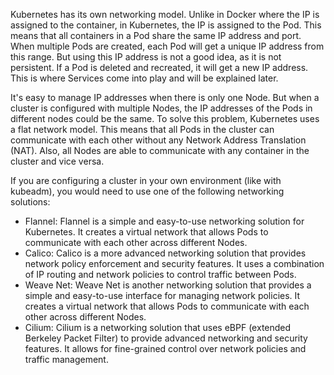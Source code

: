 Kubernetes has its own networking model. Unlike in Docker where the IP is assigned to the container, in Kubernetes, the IP is assigned to the Pod. This means that all containers in a Pod share the same IP address and port. When multiple Pods are created, each Pod will get a unique IP address from this range. But using this IP address is not a good idea, as it is not persistent. If a Pod is deleted and recreated, it will get a new IP address. This is where Services come into play and will be explained later.

It's easy to manage IP addresses when there is only one Node. But when a cluster is configured with multiple Nodes, the IP addresses of the Pods in different nodes could be the same. To solve this problem, Kubernetes uses a flat network model. This means that all Pods in the cluster can communicate with each other without any Network Address Translation (NAT). Also, all Nodes are able to communicate with any container in the cluster and vice versa.

If you are configuring a cluster in your own environment (like with kubeadm), you would need to use one of the following networking solutions:
- Flannel: Flannel is a simple and easy-to-use networking solution for Kubernetes. It creates a virtual network that allows Pods to communicate with each other across different Nodes.
- Calico: Calico is a more advanced networking solution that provides network policy enforcement and security features. It uses a combination of IP routing and network policies to control traffic between Pods.
- Weave Net: Weave Net is another networking solution that provides a simple and easy-to-use interface for managing network policies. It creates a virtual network that allows Pods to communicate with each other across different Nodes.
- Cilium: Cilium is a networking solution that uses eBPF (extended Berkeley Packet Filter) to provide advanced networking and security features. It allows for fine-grained control over network policies and traffic management.